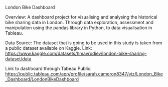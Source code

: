 London Bike Dashboard

Overview:
A dashboard project for visualising and analysing the historical bike sharing data in London. 
Through data exploration, assessment and manipulation using the pandas library in Python, to data visualisation in Tableau.

Data Source:
The dataset that is going to be used in this study is taken from a public dataset available on Kaggle.
Link: https://www.kaggle.com/datasets/hmavrodiev/london-bike-sharing-dataset/data

Link to dashboard through Tabeau Public: https://public.tableau.com/app/profile/sarah.cameron8347/viz/London_Bike_Dashboard/LondonBikeDashboard
